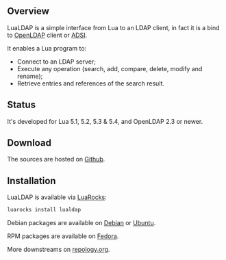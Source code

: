 
## Overview

LuaLDAP is a simple interface from Lua to an LDAP client, in fact
it is a bind to [OpenLDAP](https://www.openldap.org) client
or [ADSI](https://docs.microsoft.com/en-us/windows/win32/adsi/about-adsi).

It enables a Lua program to:

* Connect to an LDAP server;
* Execute any operation (search, add, compare, delete, modify and rename);
* Retrieve entries and references of the search result.

## Status

It's developed for Lua 5.1, 5.2, 5.3 & 5.4, and OpenLDAP 2.3 or newer.

## Download

The sources are hosted on [Github](https://github.com/lualdap/lualdap).

## Installation

LuaLDAP is available via [LuaRocks](https://luarocks.org/modules/fperrad/lualdap):

```sh
luarocks install lualdap
```

Debian packages are available on [Debian](https://packages.debian.org/sid/lua-ldap)
or [Ubuntu](https://packages.ubuntu.com/jammy/lua-ldap).

RPM packages are available on [Fedora](https://src.fedoraproject.org/rpms/lua-ldap).

More downstreams on [repology.org](https://repology.org/projects/?search=lualdap&maintainer=&category=&inrepo=&notinrepo=&repos=&families=&repos_newest=&families_newest=).
